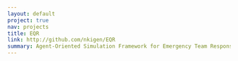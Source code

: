 ```yaml
---
layout: default
project: true
nav: projects
title: EQR
link: http://github.com/nkigen/EQR
summary: Agent-Oriented Simulation Framework for Emergency Team Responses. Uses JADE Agent Development Framework
---
```

